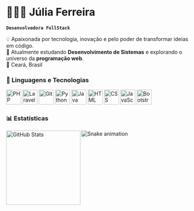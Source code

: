 # 👩🏻‍💻 Júlia Ferreira  

**`Desenvolvedora FullStack`**  

💡 Apaixonada por tecnologia, inovação e pelo poder de transformar ideias em código.  
🎯 Atualmente estudando **Desenvolvimento de Sistemas** e explorando o universo da **programação web**.  
📍 Ceará, Brasil  


### 🤖 Linguagens e Tecnologias

<p align="left">
  <img alt="PHP" title="PHP" width="40" src="https://cdn.jsdelivr.net/gh/devicons/devicon@latest/icons/php/php-original.svg" />
  <img alt="Laravel" title="Laravel" width="40" src="https://cdn.jsdelivr.net/gh/devicons/devicon@latest/icons/laravel/laravel-original.svg" />
  <img alt="Git" title="Git" width="40" src="https://cdn.jsdelivr.net/gh/devicons/devicon@latest/icons/git/git-original.svg" />
  <img alt="Python" title="Python" width="40" src="https://cdn.jsdelivr.net/gh/devicons/devicon@latest/icons/python/python-original.svg" />
  <img alt="Java" title="Java" width="40" src="https://cdn.jsdelivr.net/gh/devicons/devicon@latest/icons/java/java-original.svg" />
  <img alt="HTML" title="HTML" width="40" src="https://cdn.jsdelivr.net/gh/devicons/devicon@latest/icons/html5/html5-original.svg" />
  <img alt="CSS" title="CSS" width="40" src="https://cdn.jsdelivr.net/gh/devicons/devicon@latest/icons/css3/css3-original.svg" />
  <img alt="JavaScript" title="JavaScript" width="40" src="https://cdn.jsdelivr.net/gh/devicons/devicon@latest/icons/javascript/javascript-original.svg" />
  <img alt="Bootstrap" title="Bootstrap" width="40" src="https://cdn.jsdelivr.net/gh/devicons/devicon@latest/icons/bootstrap/bootstrap-original.svg" />
</p>


### 📊 Estatísticas

<p>
  <img 
    align="left" 
    alt="GitHub Stats" 
    height="200" 
    src="https://github-readme-stats.vercel.app/api/top-langs/?username=julialimaf&theme=tokyonight&layout=compact&custom_title=Tecnologias&langs_count=9" 
  />
</p>

![Snake animation](https://github.com/julialimaf/julialimaf/blob/output/github-contribution-grid-snake.svg)

